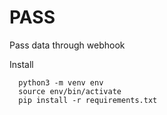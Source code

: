 # PASS
  Pass data through webhook
  
  
  Install
      
      python3 -m venv env
      source env/bin/activate
      pip install -r requirements.txt

